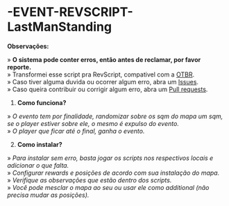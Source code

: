 # -EVENT-REVSCRIPT-LastManStanding

**Observações:**

» **O sistema pode conter erros, então antes de reclamar, por favor reporte.**<br>
» Transformei esse script pra RevScript, compativel com a [OTBR](https://github.com/opentibiabr/otservbr-global.git).<br>
» Caso tiver alguma duvida ou ocorrer algum erro, abra um [Issues](https://github.com/brunomaidana97/-EVENT-REVSCRIPT-LastmanStanding/issues).<br>
» Caso queira contribuir ou corrigir algum erro, abra um [Pull requests](https://github.com/brunomaidana97/-EVENT-REVSCRIPT-LastmanStanding/pulls).

1. **Como funciona?**

» *O evento tem por finalidade, randomizar sobre os sqm do mapa um sqm, se o player estiver sobre ele, o mesmo é expulso do evento.*<br>
» *O player que ficar até o final, ganha o evento.*<br>
  

2. **Como instalar?**

» *Para instalar sem erro, basta jogar os scripts nos respectivos locais e adicionar o que falta.*<br>
» *Configurar rewards e posições de acordo com sua instalação do mapa.*<br>
» *Verifique as observações que estão dentro dos scripts.*<br>
» *Você pode mesclar o mapa ao seu ou usar ele como additional (não precisa mudar as posições).*
